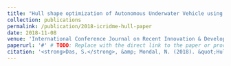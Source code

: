 ```yaml
---
title: "Hull shape optimization of Autonomous Underwater Vehicle using CFD Analysis"
collection: publications
permalink: /publication/2018-icridme-hull-paper
date: 2018-11-08
venue: 'International Conference Journal on Recent Innovation & Developments in Mechanical Engineering (ICRIDME18)'
paperurl: '#' # TODO: Replace with the direct link to the paper or proceedings
citation: '<strong>Das, S.</strong>, &amp; Mondal, N. (2018). &quot;Hull shape optimization of Autonomous Underwater Vehicle using CFD Analysis.&quot; <i>International Conference Journal on Recent Innovation &amp; Developments in Mechanical Engineering (ICRIDME18)</i>, 138-139.'
---
```

